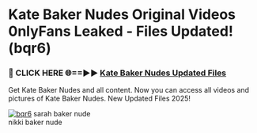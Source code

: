# Kate Baker Nudes Original Videos 0nlyFans Leaked - Files Updated! (bqr6)

<h3>🔴 CLICK HERE 🌐==►► <a href="https://tinyurl.com/4mcuefdz" rel="nofollow">Kate Baker Nudes Updated Files</a></h3>

Get Kate Baker Nudes and all content. Now you can access all videos and pictures of Kate Baker Nudes. New Updated Files 2025!

[![bqr6](https://i.imgur.com/StAQSOY.gif)](https://tinyurl.com/4mcuefdz)
sarah baker nude<br>
nikki baker nude